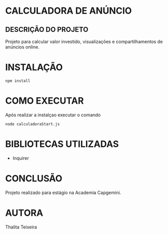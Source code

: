 # CALCULADORA DE ANÚNCIO
## DESCRIÇÃO DO PROJETO
Projeto para calcular valor investido, visualizações e compartilhamentos de anúncios online. 

# INSTALAÇÃO
```shell
npm install
```
# COMO EXECUTAR
Após realizar a instalçao executar o comando 
```shell
node calculadoraStart.js
```
# BIBLIOTECAS UTILIZADAS
- Inquirer

# CONCLUSÃO
Projeto realizado para estágio na Academia Capgemini.

# AUTORA
Thalita Teixeira
